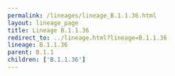 ```yaml
---
permalink: /lineages/lineage_B.1.1.36.html
layout: lineage_page
title: Lineage B.1.1.36
redirect_to: ../lineage.html?lineage=B.1.1.36
lineage: B.1.1.36
parent: B.1.1
children: ['B.1.1.36']
---
```

